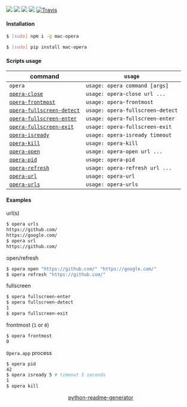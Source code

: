 <!--
https://pypi.org/project/readme-generator/
https://pypi.org/project/python-readme-generator/
-->

[![](https://img.shields.io/badge/OS-macOS-blue.svg?longCache=True)]()
[![](https://img.shields.io/badge/language-AppleScript-blue.svg?longCache=True)]()
[![](https://img.shields.io/pypi/v/mac-opera.svg?maxAge=3600)](https://pypi.org/project/mac-opera/)
[![](https://img.shields.io/npm/v/mac-opera.svg?maxAge=3600)](https://www.npmjs.com/package/mac-opera)
[![Travis](https://api.travis-ci.org/looking-for-a-job/mac-opera.svg?branch=master)](https://travis-ci.org/looking-for-a-job/mac-opera/)

#### Installation
```bash
$ [sudo] npm i -g mac-opera
```
```bash
$ [sudo] pip install mac-opera
```

#### Scripts usage
command|`usage`
-|-
`opera` |`usage: opera command [args]`
[`opera-close`](# "close tab by url") |`usage: opera-close url ...`
[`opera-frontmost`](# "print 1 if 'Opera.app' is frontmost, else 0") |`usage: opera-frontmost`
[`opera-fullscreen-detect`](# "print 1 if 'Opera.app' is in fullscreen mode, else 0") |`usage: opera-fullscreen-detect`
[`opera-fullscreen-enter`](# "enter fullscreen mode") |`usage: opera-fullscreen-enter`
[`opera-fullscreen-exit`](# "exit fullscreen mode") |`usage: opera-fullscreen-exit`
[`opera-isready`](# "print 1 if Opera is active and ready, else 0") |`usage: opera-isready timeout`
[`opera-kill`](# "list tabs with playing audio") |`usage: opera-kill`
[`opera-open`](# "open url(s)") |`usage: opera-open url ...`
[`opera-pid`](# "print 'Opera.app' pid") |`usage: opera-pid`
[`opera-refresh`](# "refresh url(s)") |`usage: opera-refresh url ...`
[`opera-url`](# "print active url") |`usage: opera-url`
[`opera-urls`](# "print urls") |`usage: opera-urls`

#### Examples
url(s)
```bash
$ opera urls
https://github.com/
https://google.com/
$ opera url
https://github.com/
```

open/refresh
```bash
$ opera open "https://github.com/" "https://google.com/"
$ opera refresh "https://github.com/"
```

fullscreen
```bash
$ opera fullscreen-enter
$ opera fullscreen-detect
1
$ opera fullscreen-exit
```

frontmost (`1` or `0`)
```bash
$ opera frontmost
0
```

`Opera.app` process
```bash
$ opera pid
42
$ opera isready 5 # timeout 5 seconds
1
$ opera kill
```

<p align="center">
    <a href="https://pypi.org/project/python-readme-generator/">python-readme-generator</a>
</p>